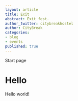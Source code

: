```yaml
---
layout: article
title: Exit
abstract: Exit fest.
author_twitter: citybreakhostel
author: CityBreak
categories:
- blog
- events
published: true
---
```



Start page

# Hello

Hello world!
